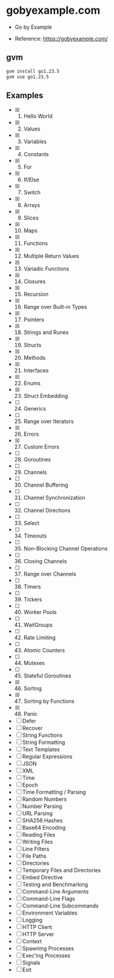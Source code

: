 # gobyexample.com

- Go by Example

- Reference: https://gobyexample.com/

## gvm

```sh
gvm install go1.23.5
gvm use go1.23.5
```

## Examples

- [x] 1. Hello World
- [x] 2. Values
- [x] 3. Variables
- [x] 4. Constants
- [x] 5. For
- [x] 6. If/Else
- [x] 7. Switch
- [x] 8. Arrays
- [x] 9. Slices
- [x] 10. Maps
- [x] 11. Functions
- [x] 12. Multiple Return Values
- [x] 13. Variadic Functions
- [x] 14. Closures
- [x] 15. Recursion
- [x] 16. Range over Built-in Types
- [x] 17. Pointers
- [x] 18. Strings and Runes
- [x] 19. Structs
- [x] 20. Methods
- [x] 21. Interfaces
- [x] 22. Enums
- [x] 23. Struct Embedding
- [ ] 24. Generics
- [ ] 25. Range over Iterators
- [x] 26. Errors
- [x] 27. Custom Errors
- [ ] 28. Goroutines
- [ ] 29. Channels
- [ ] 30. Channel Buffering
- [ ] 31. Channel Synchronization
- [ ] 32. Channel Directions
- [ ] 33. Select
- [ ] 34. Timeouts
- [ ] 35. Non-Blocking Channel Operations
- [ ] 36. Closing Channels
- [ ] 37. Range over Channels
- [ ] 38. Timers
- [ ] 39. Tickers
- [ ] 40. Worker Pools
- [ ] 41. WaitGroups
- [ ] 42. Rate Limiting
- [ ] 43. Atomic Counters
- [ ] 44. Mutexes
- [ ] 45. Stateful Goroutines
- [x] 46. Sorting
- [x] 47. Sorting by Functions
- [x] 48. Panic
- [ ] Defer
- [ ] Recover
- [ ] String Functions
- [ ] String Formatting
- [ ] Text Templates
- [ ] Regular Expressions
- [ ] JSON
- [ ] XML
- [ ] Time
- [ ] Epoch
- [ ] Time Formatting / Parsing
- [ ] Random Numbers
- [ ] Number Parsing
- [ ] URL Parsing
- [ ] SHA256 Hashes
- [ ] Base64 Encoding
- [ ] Reading Files
- [ ] Writing Files
- [ ] Line Filters
- [ ] File Paths
- [ ] Directories
- [ ] Temporary Files and Directories
- [ ] Embed Directive
- [ ] Testing and Benchmarking
- [ ] Command-Line Arguments
- [ ] Command-Line Flags
- [ ] Command-Line Subcommands
- [ ] Environment Variables
- [ ] Logging
- [ ] HTTP Client
- [ ] HTTP Server
- [ ] Context
- [ ] Spawning Processes
- [ ] Exec'ing Processes
- [ ] Signals
- [ ] Exit
